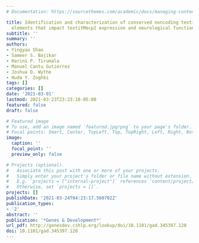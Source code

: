 ```yaml
---
# Documentation: https://sourcethemes.com/academic/docs/managing-content/

title: Identification and characterization of conserved noncoding textitcis -regulatory
  elements that impact textitMecp2 expression and neurological functions
subtitle: ''
summary: ''
authors:
- Yingyao Shao
- Sameer S. Bajikar
- Harini P. Tirumala
- Manuel Cantu Gutierrez
- Joshua D. Wythe
- Huda Y. Zoghbi
tags: []
categories: []
date: '2021-03-01'
lastmod: 2021-03-23T23:23:18-05:00
featured: false
draft: false

# Featured image
# To use, add an image named `featured.jpg/png` to your page's folder.
# Focal points: Smart, Center, TopLeft, Top, TopRight, Left, Right, BottomLeft, Bottom, BottomRight.
image:
  caption: ''
  focal_point: ''
  preview_only: false

# Projects (optional).
#   Associate this post with one or more of your projects.
#   Simply enter your project's folder or file name without extension.
#   E.g. `projects = ["internal-project"]` references `content/project/deep-learning/index.md`.
#   Otherwise, set `projects = []`.
projects: []
publishDate: '2021-03-24T04:23:17.560702Z'
publication_types:
- '2'
abstract: ''
publication: '*Genes & Development*'
url_pdf: http://genesdev.cshlp.org/lookup/doi/10.1101/gad.345397.120
doi: 10.1101/gad.345397.120
---
```

